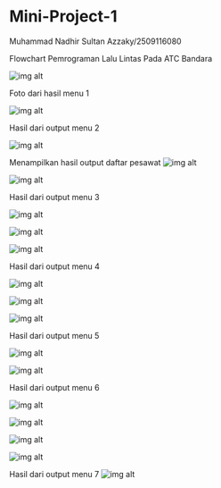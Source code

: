 # Mini-Project-1
Muhammad Nadhir Sultan Azzaky/2509116080

Flowchart Pemrograman Lalu Lintas Pada ATC Bandara

![img alt](https://github.com/sultanazzakyyy-debug/Mini-Project-1/blob/7f92e334453474af0934017a62508b095ad1963c/Flowchart%20Minpro%201.jpg)

Foto dari hasil menu 1

![img alt](https://github.com/sultanazzakyyy-debug/Mini-Project-1/blob/aecf847cf48fe099a5121d369ea57433d461e646/1.%20Nama-nama%20pesawat.png)

Hasil dari output menu 2

![img alt](https://github.com/sultanazzakyyy-debug/Mini-Project-1/blob/8d0b835770dbeeddd992546d576df6a8c0ffab30/2.%20Menambah%20pesawat.png)

Menampilkan hasil output daftar pesawat
![img alt](https://github.com/sultanazzakyyy-debug/Mini-Project-1/blob/eeb993f8ac6ac19f155e2346480b45ecf518e7be/2.1%20Hasil%20penambahan%20pesawat.png)

![img alt](https://github.com/sultanazzakyyy-debug/Mini-Project-1/blob/18a1f5b66d3166f89d331a7967e6620b40d38ca1/2.2%20Hasil%20penambahan%20pesawat.png)

Hasil dari output menu 3

![img alt](https://github.com/sultanazzakyyy-debug/Mini-Project-1/blob/6c0433492df05fa3e8ba34edc63b7cd585adb8ec/3.%20Menghapus%20pesawat.png)

![img alt](https://github.com/sultanazzakyyy-debug/Mini-Project-1/blob/8a6df2fe2385a9940232b49431b49a33b095334e/3.1%20Hasil%20menghapus%20pesawat.png)

![img alt](https://github.com/sultanazzakyyy-debug/Mini-Project-1/blob/9d8090939a51fc5e1f47ee18500de82905e88308/3.2%20Hasil%20menghapus%20pesawat.png)

Hasil dari output menu 4

![img alt](https://github.com/sultanazzakyyy-debug/Mini-Project-1/blob/803f5843f75a4e25c26ea953b7d8a27ff6e64fb1/4.%20Memasukkan%20pesawat%20ke%20arrival.png)

![img alt](https://github.com/sultanazzakyyy-debug/Mini-Project-1/blob/ded6c95c3946df76c167ea77ff0331c14359cda3/4.1%20Memasukkan%20nama%20pesawat%20yang%20tidak%20ada%20di%20nama_pesawat%20ke%20arrival.png)

![img alt](https://github.com/sultanazzakyyy-debug/Mini-Project-1/blob/27dff19dd6c9fa34063c6a80c701e6a6cc590f3b/4.2%20Memasukkan%20nama%20pesawat%20yang%20ada%20di%20nama_pesawat%20ke%20arrival.png)

Hasil dari output menu 5

![img alt](https://github.com/sultanazzakyyy-debug/Mini-Project-1/blob/aff1e5e7283701b4182ea98a93279e01ed79ddb7/5.%20Memasukkan%20nama%20pesawat%20yang%20tidak%20ada%20di%20nama_pesawat%20ke%20departure.png)

![img alt](https://github.com/sultanazzakyyy-debug/Mini-Project-1/blob/b456eb64b4cac35bc3fda7975101a7d1d96a1fde/5.1%20Memasukka%20nama%20pesawat%20yang%20ada%20di%20nama_pesawat%20ke%20departure.png)

Hasil dari output menu 6

![img alt](https://github.com/sultanazzakyyy-debug/Mini-Project-1/blob/4baad6e5a07edff610327ab1d28018932e461aa3/6.%20Scheduler%20(Arrival).png)

![img alt](https://github.com/sultanazzakyyy-debug/Mini-Project-1/blob/9a0d4e75e4e3f9f6ce6d8e88866396a80580c4c1/6.1%20Hasil%20dari%20scheduler%20(Arrival).png)

![img alt](https://github.com/sultanazzakyyy-debug/Mini-Project-1/blob/f236e62c64d432e7401bcf4ccb4933a298c4b5e9/6.3%20Scheduler%20(Departure).png)

![img alt](https://github.com/sultanazzakyyy-debug/Mini-Project-1/blob/23364387eb13b5f5516e0c6045ac96cf68ba88cb/6.4%20Hasil%20dari%20scheduler%20(Departure).png)

Hasil dari output menu 7
![img alt](https://github.com/sultanazzakyyy-debug/Mini-Project-1/blob/80e53dd99dbd76cbb72d0be5204fb825e6b33aee/7.%20Stop%20pemrograman.png)
